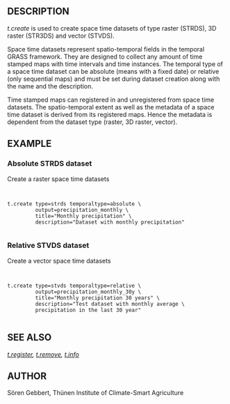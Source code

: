 
## DESCRIPTION

*t.create* is used to create space time datasets of
type raster (STRDS), 3D raster (STR3DS) and vector (STVDS).

Space time datasets represent spatio-temporal fields in the temporal
GRASS framework. They are designed to collect any amount of time
stamped maps with time intervals and time instances. The temporal
type of a space time dataset can be absolute (means with a fixed date)
or relative (only sequential maps) and must be set during
dataset creation along with the name and the description.

Time stamped maps can registered in and unregistered from space time
datasets. The spatio-temporal extent as well as the metadata of a space
time dataset is derived from its registered maps. Hence the metadata is
dependent from the dataset type (raster, 3D raster, vector).

## EXAMPLE

### Absolute STRDS dataset

Create a raster space time datasets

```


t.create type=strds temporaltype=absolute \
         output=precipitation_monthly \
         title="Monthly precipitation" \
         description="Dataset with monthly precipitation"


```

### Relative STVDS dataset

Create a vector space time datasets

```


t.create type=stvds temporaltype=relative \
         output=precipitation_monthly_30y \
         title="Monthly precipitation 30 years" \
         description="Test dataset with monthly average \
         precipitation in the last 30 year"


```

## SEE ALSO

*[t.register](t.register.html),
[t.remove](t.remove.html),
[t.info](t.info.html)*

## AUTHOR

Sören Gebbert, Thünen Institute of Climate-Smart Agriculture
